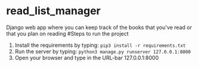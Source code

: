 # read_list_manager
Django web app where you can keep track of the books that you've read or that you plan on reading
#Steps to run the project
1. Install the requirements by typing: `pip3 install -r requirements.txt`
2. Run the server by typing: `python3 manage.py runserver 127.0.0.1:8000`
3. Open your browser and type in the URL-bar 127.0.0.1:8000
